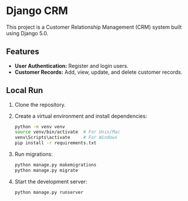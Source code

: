# Django CRM

This project is a Customer Relationship Management (CRM) system built using Django 5.0.

## Features

- **User Authentication:** Register and login users.
- **Customer Records:** Add, view, update, and delete customer records.

## Local Run

1. Clone the repository.
2. Create a virtual environment and install dependencies:

    ```bash
    python -m venv venv
    source venv/bin/activate  # For Unix/Mac
    venv\Scripts\activate     # For Windows
    pip install -r requirements.txt
    ```

3. Run migrations:

    ```bash
    python manage.py makemigrations
    python manage.py migrate
    ```

4. Start the development server:

    ```bash
    python manage.py runserver
    ```